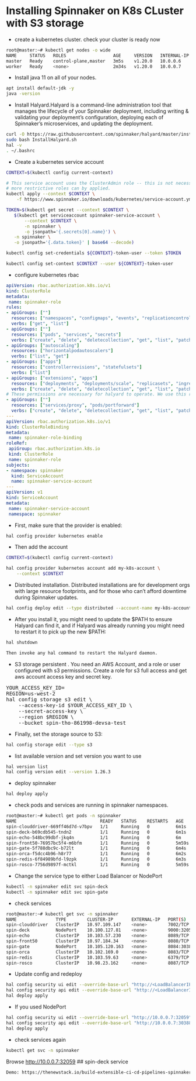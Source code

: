 # Installing Spinnaker on K8s CLuster with S3 storage 

* create a kubernetes cluster. check your cluster is ready now
```bash
root@master:~# kubectl get nodes -o wide
NAME     STATUS   ROLES                  AGE     VERSION   INTERNAL-IP   EXTERNAL-IP   OS-IMAGE             KERNEL-VERSION     CONTAINER-RUNTIME
master   Ready    control-plane,master   3m5s    v1.20.0   10.0.0.6      <none>        Ubuntu 20.04.2 LTS   5.4.0-1047-azure   docker://20.10.7
worker   Ready    <none>                 2m34s   v1.20.0   10.0.0.7      <none>        Ubuntu 20.04.2 LTS   5.4.0-1047-azure   docker://20.10.7
```
* Install java 11 on all of your nodes.
```bash
apt install default-jdk -y
java -version
```
* Install Halyard.Halyard is a command-line administration tool that manages the lifecycle of your Spinnaker deployment, including writing & validating your deployment’s configuration, deploying each of Spinnaker’s microservices, and updating the deployment.
```bash
curl -O https://raw.githubusercontent.com/spinnaker/halyard/master/install/debian/InstallHalyard.sh
sudo bash InstallHalyard.sh
hal -v
. ~/.bashrc
```
* Create a kubernetes service account
```bash
CONTEXT=$(kubectl config current-context)

# This service account uses the ClusterAdmin role -- this is not necessary, 
# more restrictive roles can by applied.
kubectl apply --context $CONTEXT \
    -f https://www.spinnaker.io/downloads/kubernetes/service-account.yml

TOKEN=$(kubectl get secret --context $CONTEXT \
   $(kubectl get serviceaccount spinnaker-service-account \
       --context $CONTEXT \
       -n spinnaker \
       -o jsonpath='{.secrets[0].name}') \
   -n spinnaker \
   -o jsonpath='{.data.token}' | base64 --decode)

kubectl config set-credentials ${CONTEXT}-token-user --token $TOKEN

kubectl config set-context $CONTEXT --user ${CONTEXT}-token-user
```
* configure kubernetes rbac
```yaml
apiVersion: rbac.authorization.k8s.io/v1
kind: ClusterRole
metadata:
 name: spinnaker-role
rules:
- apiGroups: [""]
  resources: ["namespaces", "configmaps", "events", "replicationcontrollers", "serviceaccounts", "pods/log"]
  verbs: ["get", "list"]
- apiGroups: [""]
  resources: ["pods", "services", "secrets"]
  verbs: ["create", "delete", "deletecollection", "get", "list", "patch", "update", "watch"]
- apiGroups: ["autoscaling"]
  resources: ["horizontalpodautoscalers"]
  verbs: ["list", "get"]
- apiGroups: ["apps"]
  resources: ["controllerrevisions", "statefulsets"]
  verbs: ["list"]
- apiGroups: ["extensions", "apps"]
  resources: ["deployments", "deployments/scale", "replicasets", "ingresses"]
  verbs: ["create", "delete", "deletecollection", "get", "list", "patch", "update", "watch"]
# These permissions are necessary for halyard to operate. We use this role also to deploy Spinnaker itself.
- apiGroups: [""]
  resources: ["services/proxy", "pods/portforward"]
  verbs: ["create", "delete", "deletecollection", "get", "list", "patch", "update", "watch"]
---
apiVersion: rbac.authorization.k8s.io/v1
kind: ClusterRoleBinding
metadata:
 name: spinnaker-role-binding
roleRef:
 apiGroup: rbac.authorization.k8s.io
 kind: ClusterRole
 name: spinnaker-role
subjects:
- namespace: spinnaker
  kind: ServiceAccount
  name: spinnaker-service-account
---
apiVersion: v1
kind: ServiceAccount
metadata:
 name: spinnaker-service-account
 namespace: spinnaker
 ```
* First, make sure that the provider is enabled:
```bash
hal config provider kubernetes enable
```
* Then add the account
```bash
CONTEXT=$(kubectl config current-context)

hal config provider kubernetes account add my-k8s-account \
    --context $CONTEXT
```
* Distributed installation. Distributed installations are for development orgs with large resource footprints, and for those who can’t afford downtime during Spinnaker updates.
```bash
hal config deploy edit --type distributed --account-name my-k8s-account
```
* After you install it, you might need to update the $PATH to ensure Halyard can find it, and if Halyard was already running you might need to restart it to pick up the new $PATH:
```bash
hal shutdown
```
```bash
Then invoke any hal command to restart the Halyard daemon.
```
* S3 storage persistent . You need an AWS Account, and a role or user configured with s3 permissions. Create a role for s3 full access and get aws account access key and secret key.
<pre>
YOUR_ACCESS_KEY_ID=<your_access_key>
REGION=us-west-2
hal config storage s3 edit \
    --access-key-id $YOUR_ACCESS_KEY_ID \
    --secret-access-key \
    --region $REGION \
    --bucket spin-tho-861998-devsa-test
</pre>
* Finally, set the storage source to S3:
```bash
hal config storage edit --type s3
```
* list available version and set version you want to use
```bash
hal version list
hal config version edit --version 1.26.3
```
* deploy spinnaker 
```bash
hal deploy apply
```
* check pods and services are running in spinnaker namespaces.
```bash
root@master:~# kubectl get pods -n spinnaker
NAME                                READY   STATUS    RESTARTS   AGE
spin-clouddriver-669ff46d7d-v7bpv   1/1     Running   0          6m1s
spin-deck-b69cdb545-tndn2           1/1     Running   0          6m1s
spin-echo-548bc99dbf-jkq4n          1/1     Running   0          6m
spin-front50-76957bc5f4-m6bfm       1/1     Running   0          5m59s
spin-gate-5f788dbc9c-b72lt          1/1     Running   0          6m4s
spin-orca-f5dcc4b96-h8r77           1/1     Running   0          6m2s
spin-redis-6f84989bfd-l9zpk         1/1     Running   0          6m3s
spin-rosco-7756d9897f-mctkl         1/1     Running   0          5m59s
```
* Change the service type to either Load Balancer or NodePort
```bash
kubectl -n spinnaker edit svc spin-deck
kubectl -n spinnaker edit svc spin-gate
```
* check services
```bash
root@master:~# kubectl get svc -n spinnaker
NAME               TYPE        CLUSTER-IP       EXTERNAL-IP   PORT(S)          AGE
spin-clouddriver   ClusterIP   10.97.109.147    <none>        7002/TCP         7m
spin-deck          NodePort    10.100.127.81    <none>        9000:32059/TCP   6m58s
spin-echo          ClusterIP   10.103.57.230    <none>        8089/TCP         6m58s
spin-front50       ClusterIP   10.97.184.34     <none>        8080/TCP         7m
spin-gate          NodePort    10.105.120.163   <none>        8084:30388/TCP   7m2s
spin-orca          ClusterIP   10.102.169.0     <none>        8083/TCP         7m1s
spin-redis         ClusterIP   10.103.59.63     <none>        6379/TCP         7m
spin-rosco         ClusterIP   10.98.23.162     <none>        8087/TCP         6m59s
```
* Update config and redeploy
```bash
hal config security ui edit --override-base-url "http://<LoadBalancerIP>:9000"
hal config security api edit --override-base-url "http://<LoadBalancerIP>:8084"
hal deploy apply
```
* If you used NodePort
```bash
hal config security ui edit --override-base-url "http://10.0.0.7:32059"
hal config security api edit --override-base-url "http://10.0.0.7:30388"
hal deploy apply
```
* check services again
```bash
kubectl get svc -n spinnaker
```
Browse http://10.0.0.7:32059 ## spin-deck service
```bash
Demo: https://thenewstack.io/build-extensible-ci-cd-pipelines-spinnaker-kubernetes/
```













